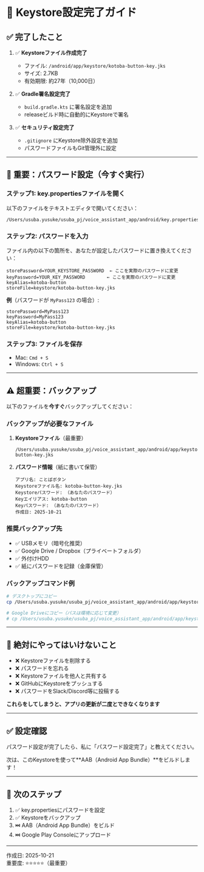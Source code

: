 # 🔐 Keystore設定完了ガイド

## ✅ 完了したこと

1. ✅ **Keystoreファイル作成完了**
   - ファイル: `/android/app/keystore/kotoba-button-key.jks`
   - サイズ: 2.7KB
   - 有効期限: 約27年（10,000日）

2. ✅ **Gradle署名設定完了**
   - `build.gradle.kts` に署名設定を追加
   - releaseビルド時に自動的にKeystoreで署名

3. ✅ **セキュリティ設定完了**
   - `.gitignore` にKeystore除外設定を追加
   - パスワードファイルもGit管理外に設定

---

## 🔑 重要：パスワード設定（今すぐ実行）

### ステップ1: key.propertiesファイルを開く

以下のファイルをテキストエディタで開いてください：

```
/Users/usuba.yusuke/usuba_pj/voice_assistant_app/android/key.properties
```

### ステップ2: パスワードを入力

ファイル内の以下の箇所を、あなたが設定したパスワードに置き換えてください：

```properties
storePassword=YOUR_KEYSTORE_PASSWORD  ← ここを実際のパスワードに変更
keyPassword=YOUR_KEY_PASSWORD        ← ここを実際のパスワードに変更
keyAlias=kotoba-button
storeFile=keystore/kotoba-button-key.jks
```

**例**（パスワードが `MyPass123` の場合）:
```properties
storePassword=MyPass123
keyPassword=MyPass123
keyAlias=kotoba-button
storeFile=keystore/kotoba-button-key.jks
```

### ステップ3: ファイルを保存

- Mac: `Cmd + S`
- Windows: `Ctrl + S`

---

## ⚠️ 超重要：バックアップ

以下のファイルを**今すぐ**バックアップしてください：

### バックアップが必要なファイル

1. **Keystoreファイル**（最重要）
   ```
   /Users/usuba.yusuke/usuba_pj/voice_assistant_app/android/app/keystore/kotoba-button-key.jks
   ```

2. **パスワード情報**（紙に書いて保管）
   ```
   アプリ名: ことばボタン
   Keystoreファイル名: kotoba-button-key.jks
   Keystoreパスワード: （あなたのパスワード）
   Keyエイリアス: kotoba-button
   Keyパスワード: （あなたのパスワード）
   作成日: 2025-10-21
   ```

### 推奨バックアップ先

- ✅ USBメモリ（暗号化推奨）
- ✅ Google Drive / Dropbox（プライベートフォルダ）
- ✅ 外付けHDD
- ✅ 紙にパスワードを記録（金庫保管）

### バックアップコマンド例

```bash
# デスクトップにコピー
cp /Users/usuba.yusuke/usuba_pj/voice_assistant_app/android/app/keystore/kotoba-button-key.jks ~/Desktop/kotoba-button-key-BACKUP.jks

# Google Driveにコピー（パスは環境に応じて変更）
# cp /Users/usuba.yusuke/usuba_pj/voice_assistant_app/android/app/keystore/kotoba-button-key.jks ~/Google\ Drive/Backups/
```

---

## 🚫 絶対にやってはいけないこと

- ❌ Keystoreファイルを削除する
- ❌ パスワードを忘れる
- ❌ Keystoreファイルを他人と共有する
- ❌ GitHubにKeystoreをプッシュする
- ❌ パスワードをSlack/Discord等に投稿する

**これらをしてしまうと、アプリの更新が二度とできなくなります**

---

## ✅ 設定確認

パスワード設定が完了したら、私に「パスワード設定完了」と教えてください。

次は、このKeystoreを使って**AAB（Android App Bundle）**をビルドします！

---

## 🎯 次のステップ

1. ✅ key.propertiesにパスワードを設定
2. ✅ Keystoreをバックアップ
3. ⏭️ AAB（Android App Bundle）をビルド
4. ⏭️ Google Play Consoleにアップロード

---

作成日: 2025-10-21  
重要度: ⭐⭐⭐⭐⭐（最重要）

